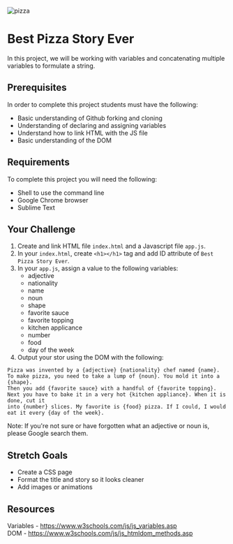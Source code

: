 ![pizza](https://i.amz.mshcdn.com/2_-un3XI1iF1MTurlOA6UIAcAtg=/950x534/filters:quality(90)/https%3A%2F%2Fblueprint-api-production.s3.amazonaws.com%2Fuploads%2Fcard%2Fimage%2F591556%2Fb3aa79dd-72af-4d98-9c91-65150d350b7b.jpg)

# Best Pizza Story Ever
In this project, we will be working with variables and concatenating multiple variables to formulate a string. 

## Prerequisites
In order to complete this project students must have the following:
  - Basic understanding of Github forking and cloning
  - Understanding of declaring and assigning variables
  - Understand how to link HTML with the JS file
  - Basic understanding of the DOM

## Requirements
To complete this project you will need the following:
  - Shell to use the command line
  - Google Chrome browser
  - Sublime Text

## Your Challenge
1. Create and link HTML file `index.html` and a Javascript file `app.js`.
2. In your `index.html`, create `<h1></h1>` tag and add ID attribute of `Best Pizza Story Ever`.
3. In your `app.js`, assign a value to the following variables: 
    - adjective
    - nationality 
    - name
    - noun
    - shape
    - favorite sauce
    - favorite topping
    - kitchen applicance
    - number
    - food
    - day of the week
4. Output your stor using the DOM with the following: 

```
Pizza was invented by a {adjective} {nationality} chef named {name}.
To make pizza, you need to take a lump of {noun}. You mold it into a {shape}. 
Then you add {favorite sauce} with a handful of {favorite topping}.
Next you have to bake it in a very hot {kitchen appliance}. When it is done, cut it
into {number} slices. My favorite is {food} pizza. If I could, I would eat it every {day of the week}.
```
Note: 
  If you're not sure or have forgotten what an adjective or noun is, please Google search them. 

## Stretch Goals
- Create a CSS page
- Format the title and story so it looks cleaner
- Add images or animations

## Resources
Variables - https://www.w3schools.com/js/js_variables.asp<br>
DOM - https://www.w3schools.com/js/js_htmldom_methods.asp

